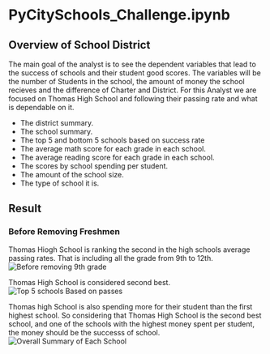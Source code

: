 # PyCitySchools_Challenge.ipynb

## Overview of School District ##

The main goal of the analyst is to see the dependent variables that lead to the success of schools and their student good scores. The variables will be the number of Students in the school, the amount of money the school recieves and the difference of Charter and District. For this Analyst we are focused on Thomas High School and following their passing rate and what is dependable on it.

  * The district summary.
  * The school summary.
  * The top 5 and bottom 5 schools based on success rate
  * The average math score for each grade in each school.
  * The average reading score for each grade in each school.
  * The scores by school spending per student.
  * The amount of the school size.
  * The type of school it is.



## Result ##

### Before Removing Freshmen ###

Thomas Hiogh School is ranking the second in the high schools average passing rates. That is including all the grade from 9th to 12th. 
![Before removing 9th grade](https://user-images.githubusercontent.com/100543143/159194322-6c11d96c-ec72-41b4-8927-8a3828b7a7ce.png)

Thomas High School is considered second best.
![Top 5 schools Based on passes](https://user-images.githubusercontent.com/100543143/159194461-272888cc-5119-4c91-a7a9-278f06d42d3d.png)

Thomas high School is also spending more for their student than the first highest school. So considering that Thomas High School is the second best school, and one of the schools with the highest money spent per student, the money should be the successs of school.
![Overall Summary of Each School](https://user-images.githubusercontent.com/100543143/159194674-e8277875-c2e4-444b-bf48-05531eb1b629.png)


